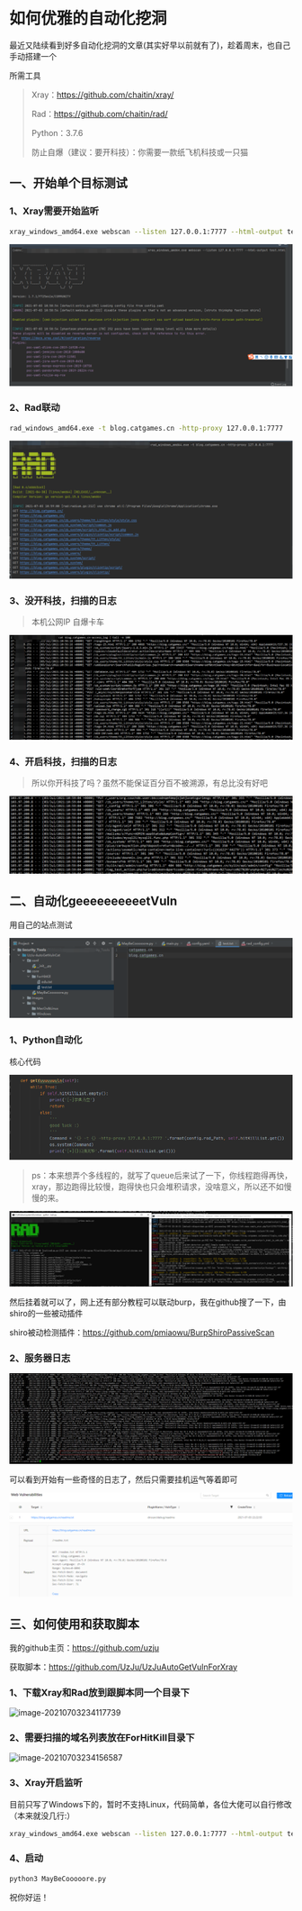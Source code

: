 # 如何优雅的自动化挖洞

最近又陆续看到好多自动化挖洞的文章(其实好早以前就有了)，趁着周末，也自己手动搭建一个

所需工具

> Xray：https://github.com/chaitin/xray/
>
> Rad：https://github.com/chaitin/rad/
>
> Python：3.7.6
>
> 防止自爆（建议：要开科技）：你需要一款纸飞机科技或一只猫

## 一、开始单个目标测试

### 1、Xray需要开始监听

```bash
xray_windows_amd64.exe webscan --listen 127.0.0.1:7777 --html-output test.html
```

![image-20210703110526794](./images/1.png)

### 2、Rad联动

```bash
rad_windows_amd64.exe -t blog.catgames.cn -http-proxy 127.0.0.1:7777
```

![image-20210703110724328](./images/image-20210703110724328.png)

### 3、没开科技，扫描的日志

> 本机公网IP 自爆卡车

![image-20210703111218740](./images/image-20210703111218740.png)

### 4、开启科技，扫描的日志

> 所以你开科技了吗？虽然不能保证百分百不被溯源，有总比没有好吧

![image-20210703111300721](./images/image-20210703111300721.png)

## 二、自动化geeeeeeeeeetVuln

用自己的站点测试

![image-20210703111932622](./images/image-20210703111932622.png)

### 1、Python自动化

核心代码

![image-20210703220702864](./images/image-20210703220702864.png)

> ps：本来想弄个多线程的，就写了queue后来试了一下，你线程跑得再快，xray，那边跑得比较慢，跑得快也只会堆积请求，没啥意义，所以还不如慢慢的来。

![image-20210703221737171](./images/image-20210703221737171.png)

然后挂着就可以了，网上还有部分教程可以联动burp，我在github搜了一下，由shiro的一些被动插件

shiro被动检测插件：https://github.com/pmiaowu/BurpShiroPassiveScan

### 2、服务器日志

![image-20210703221926640](./images/image-20210703221926640.png)

可以看到开始有一些奇怪的日志了，然后只需要挂机运气等着即可

![image-20210703222713672](./images/image-20210703222713672.png)
## 三、如何使用和获取脚本

我的github主页：https://github.com/uzju

获取脚本：https://github.com/UzJu/UzJuAutoGetVulnForXray

### 1、下载Xray和Rad放到跟脚本同一个目录下

![image-20210703234117739](C:\Users\gp200\Desktop\Security_Tools\palmpay.co漏洞\images\image-20210703234117739.png)

### 2、需要扫描的域名列表放在ForHitKill目录下

![image-20210703234156587](C:\Users\gp200\Desktop\Security_Tools\palmpay.co漏洞\images\image-20210703234156587.png)

### 3、Xray开启监听

目前只写了Windows下的，暂时不支持Linux，代码简单，各位大佬可以自行修改（本来就没几行:）

```bash
xray_windows_amd64.exe webscan --listen 127.0.0.1:7777 --html-output test.html
```

### 4、启动

```bash
python3 MayBeCooooore.py
```

祝你好运！

